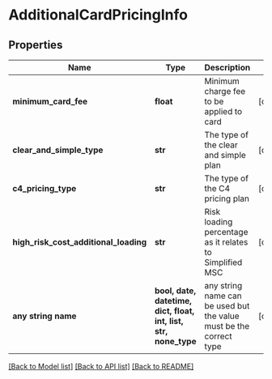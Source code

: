 # AdditionalCardPricingInfo


## Properties
Name | Type | Description | Notes
------------ | ------------- | ------------- | -------------
**minimum_card_fee** | **float** | Minimum charge fee to be applied to card | [optional] 
**clear_and_simple_type** | **str** | The type of the clear and simple plan | [optional] 
**c4_pricing_type** | **str** | The type of the C4 pricing plan | [optional] 
**high_risk_cost_additional_loading** | **str** | Risk loading percentage as it relates to Simplified MSC | [optional] 
**any string name** | **bool, date, datetime, dict, float, int, list, str, none_type** | any string name can be used but the value must be the correct type | [optional]

[[Back to Model list]](../README.md#documentation-for-models) [[Back to API list]](../README.md#documentation-for-api-endpoints) [[Back to README]](../README.md)


